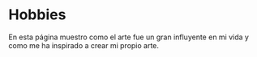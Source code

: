 # Hobbies
En esta página muestro como el arte fue un gran influyente en mi vida y como me ha inspirado a crear mi propio arte.
